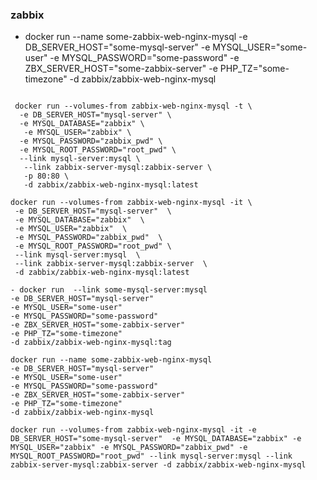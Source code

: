 
### zabbix
- docker run --name some-zabbix-web-nginx-mysql -e DB_SERVER_HOST="some-mysql-server" -e MYSQL_USER="some-user" -e MYSQL_PASSWORD="some-password" -e ZBX_SERVER_HOST="some-zabbix-server" -e PHP_TZ="some-timezone" -d zabbix/zabbix-web-nginx-mysql

```

 docker run --volumes-from zabbix-web-nginx-mysql -t \
  -e DB_SERVER_HOST="mysql-server" \
  -e MYSQL_DATABASE="zabbix" \
   -e MYSQL_USER="zabbix" \
  -e MYSQL_PASSWORD="zabbix_pwd" \
  -e MYSQL_ROOT_PASSWORD="root_pwd" \
  --link mysql-server:mysql \
   --link zabbix-server-mysql:zabbix-server \
   -p 80:80 \
   -d zabbix/zabbix-web-nginx-mysql:latest

```
```
docker run --volumes-from zabbix-web-nginx-mysql -it \
 -e DB_SERVER_HOST="mysql-server"  \
 -e MYSQL_DATABASE="zabbix"  \
 -e MYSQL_USER="zabbix"  \
 -e MYSQL_PASSWORD="zabbix_pwd"  \
 -e MYSQL_ROOT_PASSWORD="root_pwd" \  
 --link mysql-server:mysql  \
 --link zabbix-server-mysql:zabbix-server  \
 -d zabbix/zabbix-web-nginx-mysql:latest
```

```
- docker run  --link some-mysql-server:mysql 
-e DB_SERVER_HOST="mysql-server" 
-e MYSQL_USER="some-user" 
-e MYSQL_PASSWORD="some-password" 
-e ZBX_SERVER_HOST="some-zabbix-server"
-e PHP_TZ="some-timezone" 
-d zabbix/zabbix-web-nginx-mysql:tag
```

```
docker run --name some-zabbix-web-nginx-mysql 
-e DB_SERVER_HOST="mysql-server" 
-e MYSQL_USER="some-user" 
-e MYSQL_PASSWORD="some-password" 
-e ZBX_SERVER_HOST="some-zabbix-server" 
-e PHP_TZ="some-timezone"
-d zabbix/zabbix-web-nginx-mysql

```


```
docker run --volumes-from zabbix-web-nginx-mysql -it -e DB_SERVER_HOST="some-mysql-server"  -e MYSQL_DATABASE="zabbix" -e MYSQL_USER="zabbix" -e MYSQL_PASSWORD="zabbix_pwd" -e MYSQL_ROOT_PASSWORD="root_pwd" --link mysql-server:mysql --link zabbix-server-mysql:zabbix-server -d zabbix/zabbix-web-nginx-mysql
```
